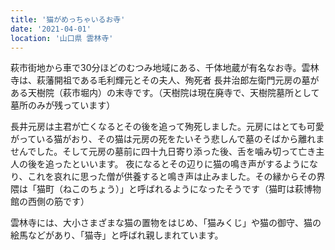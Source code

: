 ```yaml
---
title: '猫がめっちゃいるお寺'
date: '2021-04-01'
location: '山口県 雲林寺'
---
```


萩市街地から車で30分ほどのむつみ地域にある、千体地蔵が有名なお寺。雲林寺は、萩藩開祖である毛利輝元とその夫人、殉死者 長井治郎左衛門元房の墓がある天樹院（萩市堀内）の末寺です。（天樹院は現在廃寺で、天樹院墓所として墓所のみが残っています）

長井元房は主君が亡くなるとその後を追って殉死しました。元房にはとても可愛がっている猫がおり、その猫は元房の死をたいそう悲しんで墓のそばから離れませんでした。そして元房の墓前に四十九日寄り添った後、舌を噛み切って亡き主人の後を追ったといいます。
夜になるとその辺りに猫の鳴き声がするようになり、これを哀れに思った僧が供養すると鳴き声は止みました。その縁からその界隈は「猫町（ねこのちょう）」と呼ばれるようになったそうです（猫町は萩博物館の西側の筋です）

雲林寺には、大小さまざまな猫の置物をはじめ、「猫みくじ」や猫の御守、猫の絵馬などがあり、「猫寺」と呼ばれ親しまれています。